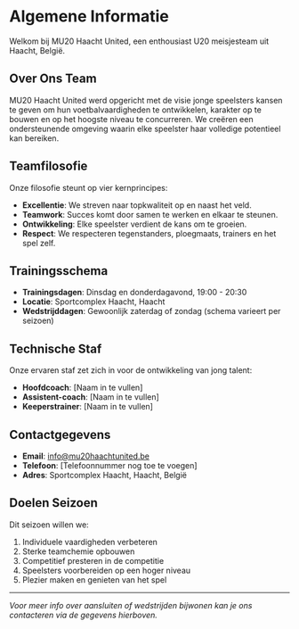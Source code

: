 # Algemene Informatie

Welkom bij MU20 Haacht United, een enthousiast U20 meisjesteam uit Haacht, België.

## Over Ons Team

MU20 Haacht United werd opgericht met de visie jonge speelsters kansen te geven om hun voetbalvaardigheden te ontwikkelen, karakter op te bouwen en op het hoogste niveau te concurreren. We creëren een ondersteunende omgeving waarin elke speelster haar volledige potentieel kan bereiken.

## Teamfilosofie

Onze filosofie steunt op vier kernprincipes:

- **Excellentie**: We streven naar topkwaliteit op en naast het veld.
- **Teamwork**: Succes komt door samen te werken en elkaar te steunen.
- **Ontwikkeling**: Elke speelster verdient de kans om te groeien.
- **Respect**: We respecteren tegenstanders, ploegmaats, trainers en het spel zelf.

## Trainingsschema

- **Trainingsdagen**: Dinsdag en donderdagavond, 19:00 - 20:30
- **Locatie**: Sportcomplex Haacht, Haacht
- **Wedstrijddagen**: Gewoonlijk zaterdag of zondag (schema varieert per seizoen)

## Technische Staf

Onze ervaren staf zet zich in voor de ontwikkeling van jong talent:

- **Hoofdcoach**: [Naam in te vullen]
- **Assistent-coach**: [Naam in te vullen]
- **Keeperstrainer**: [Naam in te vullen]

## Contactgegevens

- **Email**: info@mu20haachtunited.be
- **Telefoon**: [Telefoonnummer nog toe te voegen]
- **Adres**: Sportcomplex Haacht, Haacht, België

## Doelen Seizoen

Dit seizoen willen we:

1. Individuele vaardigheden verbeteren
2. Sterke teamchemie opbouwen
3. Competitief presteren in de competitie
4. Speelsters voorbereiden op een hoger niveau
5. Plezier maken en genieten van het spel

---

*Voor meer info over aansluiten of wedstrijden bijwonen kan je ons contacteren via de gegevens hierboven.*
